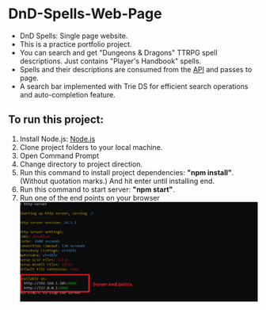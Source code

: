 # DnD-Spells-Web-Page
* DnD Spells: Single page website.
* This is a practice portfolio project.
* You can search and get "Dungeons & Dragons" TTRPG spell descriptions. Just contains "Player's Handbook" spells.
* Spells and their descriptions are consumed from the [API](https://www.dnd5eapi.co/) and passes to page.
* A search bar implemented with Trie DS for efficient search operations and auto-completion feature.
## To run this project:
1. Install Node.js: [Node.js](https://nodejs.org/en/download)
2. Clone project folders to your local machine.
3. Open Command Prompt
4. Change directory to project direction.
5. Run this command to install project dependencies: **"npm install"**. (Without quotation marks.) And hit enter until installing end.
6. Run this command to start server: **"npm start"**.
7. Run one of the end points on your browser <br>
![Server end points.](images/server_end_points.png)
